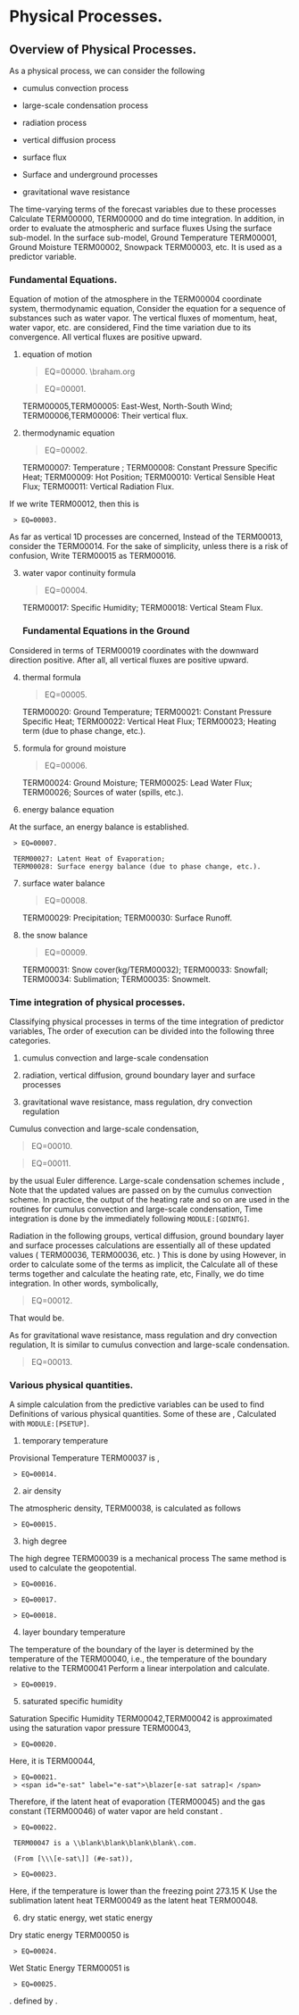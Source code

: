 # Physical Processes.

## Overview of Physical Processes.

As a physical process, we can consider the following

 - cumulus convection process

 - large-scale condensation process

 - radiation process

 - vertical diffusion process

 - surface flux

 - Surface and underground processes

 - gravitational wave resistance

The time-varying terms of the forecast variables due to these processes
Calculate TERM00000, TERM00000 and do time integration.
In addition, in order to evaluate the atmospheric and surface fluxes
Using the surface sub-model.
In the surface sub-model,
Ground Temperature TERM00001, Ground Moisture TERM00002, Snowpack TERM00003, etc.
It is used as a predictor variable.

### Fundamental Equations.

Equation of motion of the atmosphere in the TERM00004 coordinate system, thermodynamic equation,
Consider the equation for a sequence of substances such as water vapor.
The vertical fluxes of momentum, heat, water vapor, etc. are considered,
Find the time variation due to its convergence.
All vertical fluxes are positive upward.

1. equation of motion

     > EQ=00000.
     > <span id="u-eq.orig" label="u-eq.orig ">\\braham.org</span>

     > EQ=00001.

     TERM00005,TERM00005: East-West, North-South Wind;
     TERM00006,TERM00006: Their vertical flux.

2. thermodynamic equation

     > EQ=00002.

     TERM00007: Temperature ;
     TERM00008: Constant Pressure Specific Heat;
     TERM00009: Hot Position;
     TERM00010: Vertical Sensible Heat Flux;
     TERM00011: Vertical Radiation Flux.

 If we write TERM00012, then this is

     > EQ=00003.

 As far as vertical 1D processes are concerned,
     Instead of the TERM00013, consider the TERM00014.
 For the sake of simplicity, unless there is a risk of confusion,
 Write     TERM00015 as TERM00016.

3. water vapor continuity formula

     > EQ=00004.

     TERM00017: Specific Humidity;
     TERM00018: Vertical Steam Flux.

     ### Fundamental Equations in the Ground

 Considered in terms of TERM00019 coordinates with the downward direction positive.
 After all, all vertical fluxes are positive upward.

4. thermal formula

     > EQ=00005.

     TERM00020: Ground Temperature; TERM00021: Constant Pressure Specific Heat;
     TERM00022: Vertical Heat Flux;
     TERM00023; Heating term (due to phase change, etc.).

5. formula for ground moisture

     > EQ=00006.

     TERM00024: Ground Moisture;
     TERM00025: Lead Water Flux;
     TERM00026; Sources of water (spills, etc.).

6. energy balance equation

 At the surface, an energy balance is established.

     > EQ=00007.

     TERM00027: Latent Heat of Evaporation;
     TERM00028: Surface energy balance (due to phase change, etc.).

7. surface water balance

     > EQ=00008.

     TERM00029: Precipitation;
     TERM00030: Surface Runoff.

8. the snow balance

     > EQ=00009.

     TERM00031: Snow cover(kg/TERM00032);
     TERM00033: Snowfall;
     TERM00034: Sublimation;
     TERM00035: Snowmelt.

### Time integration of physical processes.

Classifying physical processes in terms of the time integration of predictor variables,
The order of execution can be divided into the following three categories.

1. cumulus convection and large-scale condensation

2. radiation, vertical diffusion, ground boundary layer and surface processes

3. gravitational wave resistance, mass regulation, dry convection regulation

Cumulus convection and large-scale condensation,

> EQ=00010.

> EQ=00011.

by the usual Euler difference.
Large-scale condensation schemes include ,
Note that the updated values are passed on by the cumulus convection scheme.
In practice, the output of the heating rate and so on are used in the routines for cumulus convection and large-scale condensation,
Time integration is done by the immediately following `MODULE:[GDINTG]`.

Radiation in the following groups, vertical diffusion, ground boundary layer and surface processes
calculations are essentially all of these updated values
( TERM00036, TERM00036, etc. )
This is done by using
However, in order to calculate some of the terms as implicit, the
Calculate all of these terms together and calculate the heating rate, etc,
Finally, we do time integration.
In other words, symbolically,

> EQ=00012.

That would be.

As for gravitational wave resistance, mass regulation and dry convection regulation,
It is similar to cumulus convection and large-scale condensation.

> EQ=00013.

### Various physical quantities.

A simple calculation from the predictive variables can be used to find
Definitions of various physical quantities.
Some of these are ,
Calculated with `MODULE:[PSETUP]`.

1. temporary temperature

 Provisional Temperature TERM00037 is ,

     > EQ=00014.

2. air density

 The atmospheric density, TERM00038, is calculated as follows

     > EQ=00015.

3. high degree

 The high degree TERM00039 is a mechanical process
 The same method is used to calculate the geopotential.

     > EQ=00016.

     > EQ=00017.

     > EQ=00018.

4. layer boundary temperature

 The temperature of the boundary of the layer is determined by the temperature of the TERM00040, i.e., the temperature of the boundary relative to the TERM00041
 Perform a linear interpolation and calculate.

     > EQ=00019.

5. saturated specific humidity

 Saturation Specific Humidity TERM00042,TERM00042
 is approximated using the saturation vapor pressure TERM00043,

     > EQ=00020.

 Here, it is TERM00044,

     > EQ=00021.
     > <span id="e-sat" label="e-sat">\blazer[e-sat satrap]< /span>

 Therefore, if the latent heat of evaporation (TERM00045) and the gas constant (TERM00046) of water vapor are held constant .

     > EQ=00022.

     TERM00047 is a \\blank\blank\blank\blank\.com.

     (From [\\\[e-sat\]] (#e-sat)),

     > EQ=00023.

 Here, if the temperature is lower than the freezing point 273.15 K
 Use the sublimation latent heat TERM00049 as the latent heat TERM00048.

6. dry static energy, wet static energy

 Dry static energy TERM00050 is

     > EQ=00024.

 Wet Static Energy TERM00051 is

     > EQ=00025.

 . defined by .
